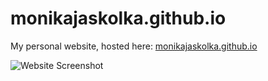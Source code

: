 # monikajaskolka.github.io
My personal website,  hosted here: [monikajaskolka.github.io](https://monikajaskolka.github.io/)

![Website Screenshot](https://github.com/monikajaskolka/Personal-Website/blob/master/images/mainpage2.png "Website Screenshot")